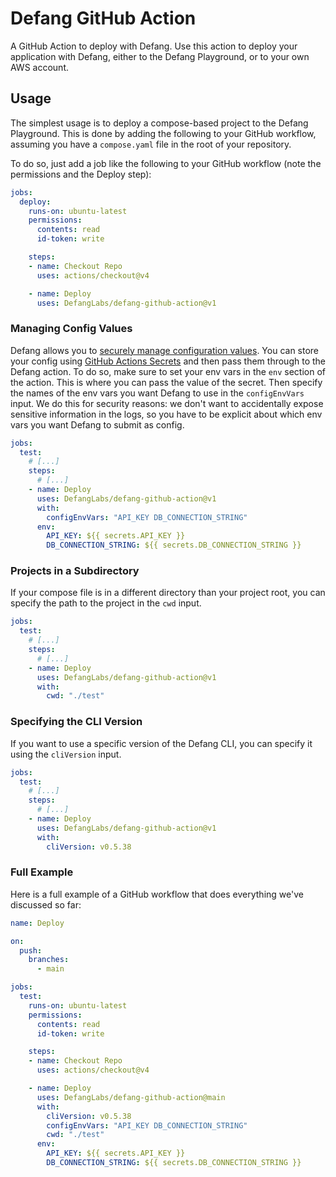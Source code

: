 # Defang GitHub Action

A GitHub Action to deploy with Defang. Use this action to deploy your application with Defang, either to the Defang Playground, or to your own AWS account.

## Usage

The simplest usage is to deploy a compose-based project to the Defang Playground. This is done by adding the following to your GitHub workflow, assuming you have a `compose.yaml` file in the root of your repository.

To do so, just add a job like the following to your GitHub workflow (note the permissions and the Deploy step):

```yaml
jobs:
  deploy:
    runs-on: ubuntu-latest
    permissions:
      contents: read
      id-token: write

    steps:
    - name: Checkout Repo
      uses: actions/checkout@v4

    - name: Deploy
      uses: DefangLabs/defang-github-action@v1
```

### Managing Config Values

Defang allows you to [securely manage configuration values](https://docs.defang.io/docs/concepts/configuration). You can store your config using [GitHub Actions Secrets](https://docs.github.com/en/actions/security-guides/using-secrets-in-github-actions) and then pass them through to the Defang action. To do so, make sure to set your env vars in the `env` section of the action. This is where you can pass the value of the secret. Then specify the names of the env vars you want Defang to use in the `configEnvVars` input. We do this for security reasons: we don't want to accidentally expose sensitive information in the logs, so you have to be explicit about which env vars you want Defang to submit as config.

```yaml
jobs:
  test:
    # [...]
    steps:
      # [...]
    - name: Deploy
      uses: DefangLabs/defang-github-action@v1
      with:
        configEnvVars: "API_KEY DB_CONNECTION_STRING"
      env:
        API_KEY: ${{ secrets.API_KEY }}
        DB_CONNECTION_STRING: ${{ secrets.DB_CONNECTION_STRING }}
```

### Projects in a Subdirectory

If your compose file is in a different directory than your project root, you can specify the path to the project in the `cwd` input.

```yaml
jobs:
  test:
    # [...]
    steps:
      # [...]
    - name: Deploy
      uses: DefangLabs/defang-github-action@v1
      with:
        cwd: "./test"
```

### Specifying the CLI Version

If you want to use a specific version of the Defang CLI, you can specify it using the `cliVersion` input.

```yaml
jobs:
  test:
    # [...]
    steps:
      # [...]
    - name: Deploy
      uses: DefangLabs/defang-github-action@v1
      with:
        cliVersion: v0.5.38
```

### Full Example

Here is a full example of a GitHub workflow that does everything we've discussed so far:

```yaml
name: Deploy

on:
  push:
    branches:
      - main

jobs:
  test:
    runs-on: ubuntu-latest
    permissions:
      contents: read
      id-token: write

    steps:
    - name: Checkout Repo
      uses: actions/checkout@v4

    - name: Deploy
      uses: DefangLabs/defang-github-action@main
      with:
        cliVersion: v0.5.38
        configEnvVars: "API_KEY DB_CONNECTION_STRING"
        cwd: "./test"
      env:
        API_KEY: ${{ secrets.API_KEY }}
        DB_CONNECTION_STRING: ${{ secrets.DB_CONNECTION_STRING }}
```